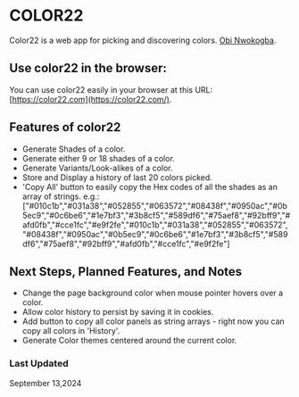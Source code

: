 # COLOR22

Color22 is a web app for picking and discovering colors. [Obi Nwokogba](https://obilo.io/).

## Use color22 in the browser:

You can use color22 easily in your browser at this URL: [https://color22.com](https://color22.com/).

## Features of color22

- Generate Shades of a color.
- Generate either 9 or 18 shades of a color.
- Generate Variants/Look-alikes of a color.
- Store and Display a history of last 20 colors picked.
- 'Copy All' button to easily copy the Hex codes of all the shades as an array of strings. e.g.: ["#010c1b","#031a38","#052855","#063572","#08438f","#0950ac","#0b5ec9","#0c6be6","#1e7bf3","#3b8cf5","#589df6","#75aef8","#92bff9","#afd0fb","#cce1fc","#e9f2fe","#010c1b","#031a38","#052855","#063572","#08438f","#0950ac","#0b5ec9","#0c6be6","#1e7bf3","#3b8cf5","#589df6","#75aef8","#92bff9","#afd0fb","#cce1fc","#e9f2fe"]

## Next Steps, Planned Features, and Notes

- Change the page background color when mouse pointer hovers over a color.
- Allow color history to persist by saving it in cookies.
- Add button to copy all color panels as string arrays - right now you can copy all colors in 'History'.
- Generate Color themes centered around the current color.

### Last Updated

September 13,2024
